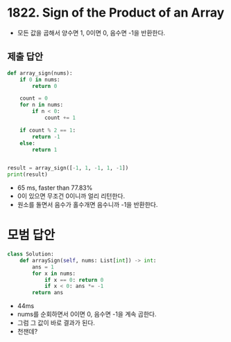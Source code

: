 # 1822. Sign of the Product of an Array

- 모든 값을 곱해서 양수면 1, 0이면 0, 음수면 -1을 반환한다.

## 제출 답안

```python
def array_sign(nums):
    if 0 in nums:
        return 0

    count = 0
    for n in nums:
        if n < 0:
            count += 1

    if count % 2 == 1:
        return -1
    else:
        return 1


result = array_sign([-1, 1, -1, 1, -1])
print(result)
```

- 65 ms, faster than 77.83%
- 0이 있으면 무조건 0이니까 얼리 리턴한다.
- 원소를 돌면서 음수가 홀수개면 음수니까 -1을 반환한다.

# 모범 답안

```python
class Solution:
    def arraySign(self, nums: List[int]) -> int:
        ans = 1
        for x in nums:
            if x == 0: return 0
            if x < 0: ans *= -1
        return ans 
```

- 44ms
- nums를 순회하면서 0이면 0, 음수면 -1을 계속 곱한다.
- 그럼 그 값이 바로 결과가 된다.
- 천잰데?